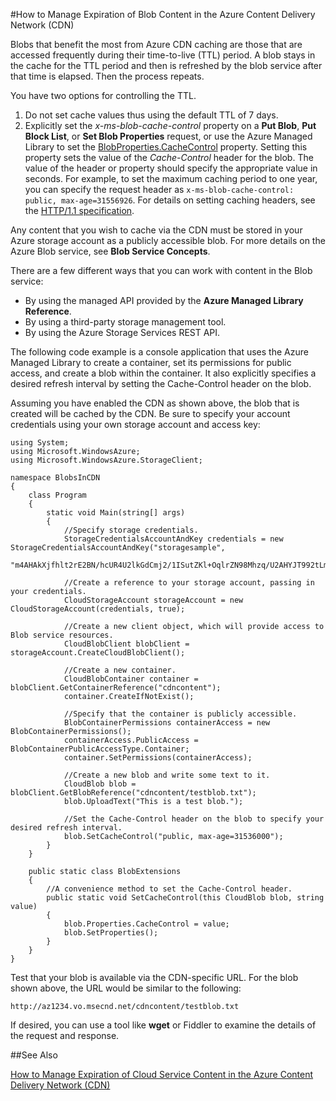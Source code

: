 <properties 
 pageTitle="How to Manage Expiration of Blob Content in the Azure Content Delivery Network (CDN)" 
 description="" 
 services="cdn" 
 documentationCenter=".NET" 
 authors="zhangmanling" 
 manager="dwrede" 
 editor=""/>
<tags 
 ms.service="cdn" 
 ms.workload="media" 
 ms.tgt_pltfrm="na" 
 ms.devlang="dotnet" 
 ms.topic="article" 
 ms.date="04/25/2015" 
 ms.author="mazha"/>


#How to Manage Expiration of Blob Content in the Azure Content Delivery Network (CDN)  

Blobs that benefit the most from Azure CDN caching are those that are accessed frequently during their time-to-live (TTL) period. A blob stays in the cache for the TTL period and then is refreshed by the blob service after that time is elapsed. Then the process repeats.  

You have two options for controlling the TTL.  

1.	Do not set cache values thus using the default TTL of 7 days. 
2.	Explicitly set the *x-ms-blob-cache-control* property on a **Put Blob**, **Put Block List**, or **Set Blob Properties** request, or use the Azure Managed Library to set the [BlobProperties.CacheControl](http://msdn.microsoft.com/library/microsoft.windowsazure.storageclient.blobproperties.cachecontrol.aspx) property. Setting this property sets the value of the *Cache-Control* header for the blob. The value of the header or property should specify the appropriate value in seconds. For example, to set the maximum caching period to one year, you can specify the request header as `x-ms-blob-cache-control: public, max-age=31556926`. For details on setting caching headers, see the [HTTP/1.1 specification](http://www.w3.org/Protocols/rfc2616/rfc2616-sec13.html).  

Any content that you wish to cache via the CDN must be stored in your Azure storage account as a publicly accessible blob. For more details on the Azure Blob service, see **Blob Service Concepts**.  

There are a few different ways that you can work with content in the Blob service:  

-	By using the managed API provided by the **Azure Managed Library Reference**.
-	By using a third-party storage management tool.
-	By using the Azure Storage Services REST API.  

The following code example is a console application that uses the Azure Managed Library to create a container, set its permissions for public access, and create a blob within the container. It also explicitly specifies a desired refresh interval by setting the Cache-Control header on the blob.   

Assuming you have enabled the CDN as shown above, the blob that is created will be cached by the CDN. Be sure to specify your account credentials using your own storage account and access key:  

	using System;
	using Microsoft.WindowsAzure;
	using Microsoft.WindowsAzure.StorageClient;
	
	namespace BlobsInCDN
	{
	    class Program
	    {
	        static void Main(string[] args)
	        {
	            //Specify storage credentials.
	            StorageCredentialsAccountAndKey credentials = new StorageCredentialsAccountAndKey("storagesample",
	                "m4AHAkXjfhlt2rE2BN/hcUR4U2lkGdCmj2/1ISutZKl+OqlrZN98Mhzq/U2AHYJT992tLmrkFW+mQgw9loIVCg==");
	            
	            //Create a reference to your storage account, passing in your credentials.
	            CloudStorageAccount storageAccount = new CloudStorageAccount(credentials, true);
	            
	            //Create a new client object, which will provide access to Blob service resources.
	            CloudBlobClient blobClient = storageAccount.CreateCloudBlobClient();
	
	            //Create a new container.
	            CloudBlobContainer container = blobClient.GetContainerReference("cdncontent");
	            container.CreateIfNotExist();
	
	            //Specify that the container is publicly accessible.
	            BlobContainerPermissions containerAccess = new BlobContainerPermissions();
	            containerAccess.PublicAccess = BlobContainerPublicAccessType.Container;
	            container.SetPermissions(containerAccess);
	
	            //Create a new blob and write some text to it.
	            CloudBlob blob = blobClient.GetBlobReference("cdncontent/testblob.txt");
	            blob.UploadText("This is a test blob.");
	
	            //Set the Cache-Control header on the blob to specify your desired refresh interval.
	            blob.SetCacheControl("public, max-age=31536000");
	        }
	    }
	
	    public static class BlobExtensions
	    {
	        //A convenience method to set the Cache-Control header.
	        public static void SetCacheControl(this CloudBlob blob, string value)
	        {
	            blob.Properties.CacheControl = value;
	            blob.SetProperties();
	        }
	    }
	}

Test that your blob is available via the CDN-specific URL. For the blob shown above, the URL would be similar to the following:  

	http://az1234.vo.msecnd.net/cdncontent/testblob.txt  

If desired, you can use a tool like **wget** or Fiddler to examine the details of the request and response.

##See Also

[How to Manage Expiration of Cloud Service Content in the Azure Content Delivery Network (CDN)](./cdn-manage-expiration-of-cloud-service-content.md
) 